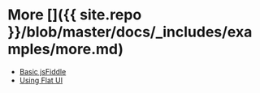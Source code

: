 # More []({{ site.repo }}/blob/master/docs/_includes/examples/more.md)

* [Basic jsFiddle](http://jsfiddle.net/wenyi/86es7wfp/)
* [Using Flat UI](http://jsfiddle.net/wenyi/86es7wfp/1/)
